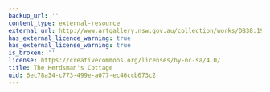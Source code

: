 ```yaml
---
backup_url: ''
content_type: external-resource
external_url: http://www.artgallery.nsw.gov.au/collection/works/DB38.1962/
has_external_licence_warning: true
has_external_license_warning: true
is_broken: ''
license: https://creativecommons.org/licenses/by-nc-sa/4.0/
title: The Herdsman's Cottage
uid: 6ec78a34-c773-499e-a077-ec46ccb673c2
---
```

